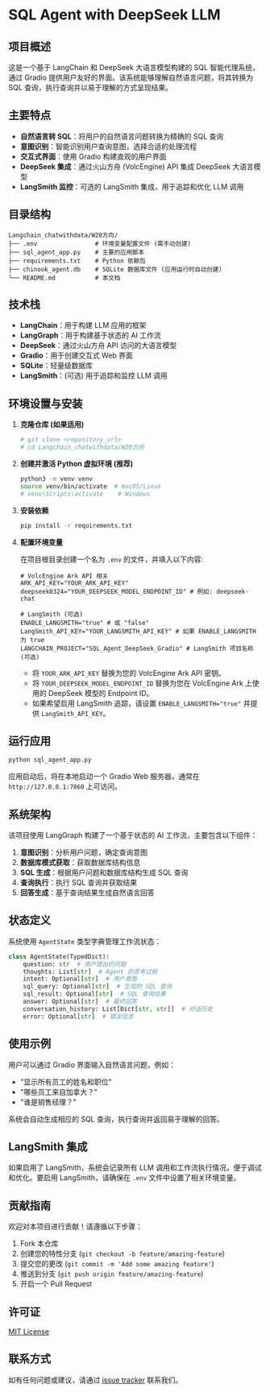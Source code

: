 


          
# SQL Agent with DeepSeek LLM

## 项目概述

这是一个基于 LangChain 和 DeepSeek 大语言模型构建的 SQL 智能代理系统，通过 Gradio 提供用户友好的界面。该系统能够理解自然语言问题，将其转换为 SQL 查询，执行查询并以易于理解的方式呈现结果。

## 主要特点

- **自然语言转 SQL**：将用户的自然语言问题转换为精确的 SQL 查询
- **意图识别**：智能识别用户查询意图，选择合适的处理流程
- **交互式界面**：使用 Gradio 构建直观的用户界面
- **DeepSeek 集成**：通过火山方舟 (VolcEngine) API 集成 DeepSeek 大语言模型
- **LangSmith 监控**：可选的 LangSmith 集成，用于追踪和优化 LLM 调用

## 目录结构

```
Langchain_chatwithdata/W20方向/
├── .env                # 环境变量配置文件 (需手动创建)
├── sql_agent_app.py    # 主要的应用脚本
├── requirements.txt    # Python 依赖包
├── chinook_agent.db    # SQLite 数据库文件 (应用运行时自动创建)
└── README.md           # 本文档
```

## 技术栈

- **LangChain**：用于构建 LLM 应用的框架
- **LangGraph**：用于构建基于状态的 AI 工作流
- **DeepSeek**：通过火山方舟 API 访问的大语言模型
- **Gradio**：用于创建交互式 Web 界面
- **SQLite**：轻量级数据库
- **LangSmith**：(可选) 用于追踪和监控 LLM 调用

## 环境设置与安装

1. **克隆仓库 (如果适用)**

    ```bash
    # git clone <repository_url>
    # cd Langchain_chatwithdata/W20方向
    ```

2. **创建并激活 Python 虚拟环境 (推荐)**

    ```bash
    python3 -m venv venv
    source venv/bin/activate  # macOS/Linux
    # venv\Scripts\activate    # Windows
    ```

3. **安装依赖**

    ```bash
    pip install -r requirements.txt
    ```

4. **配置环境变量**

    在项目根目录创建一个名为 `.env` 的文件，并填入以下内容:

    ```env
    # VolcEngine Ark API 相关
    ARK_API_KEY="YOUR_ARK_API_KEY"
    deepseek0324="YOUR_DEEPSEEK_MODEL_ENDPOINT_ID" # 例如: deepseek-chat

    # LangSmith (可选)
    ENABLE_LANGSMITH="true" # 或 "false"
    LangSmith_API_KEY="YOUR_LANGSMITH_API_KEY" # 如果 ENABLE_LANGSMITH 为 true
    LANGCHAIN_PROJECT="SQL_Agent_DeepSeek_Gradio" # LangSmith 项目名称 (可选)
    ```

    *   将 `YOUR_ARK_API_KEY` 替换为您的 VolcEngine Ark API 密钥。
    *   将 `YOUR_DEEPSEEK_MODEL_ENDPOINT_ID` 替换为您在 VolcEngine Ark 上使用的 DeepSeek 模型的 Endpoint ID。
    *   如果希望启用 LangSmith 追踪，请设置 `ENABLE_LANGSMITH="true"` 并提供 `LangSmith_API_KEY`。

## 运行应用

```bash
python sql_agent_app.py
```

应用启动后，将在本地启动一个 Gradio Web 服务器，通常在 `http://127.0.0.1:7860` 上可访问。

## 系统架构

该项目使用 LangGraph 构建了一个基于状态的 AI 工作流，主要包含以下组件：

1. **意图识别**：分析用户问题，确定查询意图
2. **数据库模式获取**：获取数据库结构信息
3. **SQL 生成**：根据用户问题和数据库结构生成 SQL 查询
4. **查询执行**：执行 SQL 查询并获取结果
5. **回答生成**：基于查询结果生成自然语言回答

## 状态定义

系统使用 `AgentState` 类型字典管理工作流状态：

```python
class AgentState(TypedDict):
    question: str  # 用户提出的问题
    thoughts: List[str]  # Agent 的思考过程
    intent: Optional[str]  # 用户意图
    sql_query: Optional[str]  # 生成的 SQL 查询
    sql_result: Optional[str]  # SQL 查询结果
    answer: Optional[str]  # 最终回答
    conversation_history: List[Dict[str, str]]  # 对话历史
    error: Optional[str]  # 错误信息
```

## 使用示例

用户可以通过 Gradio 界面输入自然语言问题，例如：

- "显示所有员工的姓名和职位"
- "哪些员工来自加拿大？"
- "谁是销售经理？"

系统会自动生成相应的 SQL 查询，执行查询并返回易于理解的回答。

## LangSmith 集成

如果启用了 LangSmith，系统会记录所有 LLM 调用和工作流执行情况，便于调试和优化。要启用 LangSmith，请确保在 `.env` 文件中设置了相关环境变量。

## 贡献指南

欢迎对本项目进行贡献！请遵循以下步骤：

1. Fork 本仓库
2. 创建您的特性分支 (`git checkout -b feature/amazing-feature`)
3. 提交您的更改 (`git commit -m 'Add some amazing feature'`)
4. 推送到分支 (`git push origin feature/amazing-feature`)
5. 开启一个 Pull Request

## 许可证

[MIT License](LICENSE)

## 联系方式

如有任何问题或建议，请通过 [issue tracker](https://github.com/yourusername/your-repo/issues) 联系我们。